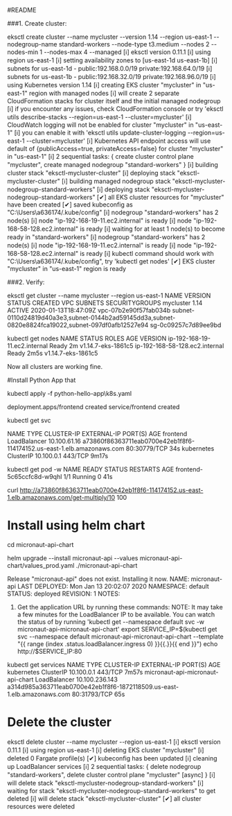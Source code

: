 #README

###1. Create cluster:

 eksctl create cluster --name mycluster --version 1.14 --region us-east-1 --nodegroup-name standard-workers --node-type t3.medium --nodes 2 --nodes-min 1 --nodes-max 4  --managed
[ℹ]  eksctl version 0.11.1
[ℹ]  using region us-east-1
[ℹ]  setting availability zones to [us-east-1d us-east-1b]
[ℹ]  subnets for us-east-1d - public:192.168.0.0/19 private:192.168.64.0/19
[ℹ]  subnets for us-east-1b - public:192.168.32.0/19 private:192.168.96.0/19
[ℹ]  using Kubernetes version 1.14
[ℹ]  creating EKS cluster "mycluster" in "us-east-1" region with managed nodes
[ℹ]  will create 2 separate CloudFormation stacks for cluster itself and the initial managed nodegroup
[ℹ]  if you encounter any issues, check CloudFormation console or try 'eksctl utils describe-stacks --region=us-east-1 --cluster=mycluster'
[ℹ]  CloudWatch logging will not be enabled for cluster "mycluster" in "us-east-1"
[ℹ]  you can enable it with 'eksctl utils update-cluster-logging --region=us-east-1 --cluster=mycluster'
[ℹ]  Kubernetes API endpoint access will use default of {publicAccess=true, privateAccess=false} for cluster "mycluster" in "us-east-1"
[ℹ]  2 sequential tasks: { create cluster control plane "mycluster", create managed nodegroup "standard-workers" }
[ℹ]  building cluster stack "eksctl-mycluster-cluster"
[ℹ]  deploying stack "eksctl-mycluster-cluster"
[ℹ]  building managed nodegroup stack "eksctl-mycluster-nodegroup-standard-workers"
[ℹ]  deploying stack "eksctl-mycluster-nodegroup-standard-workers"
[✔]  all EKS cluster resources for "mycluster" have been created
[✔]  saved kubeconfig as "C:\\Users\\a636174/.kube/config"
[ℹ]  nodegroup "standard-workers" has 2 node(s)
[ℹ]  node "ip-192-168-19-11.ec2.internal" is ready
[ℹ]  node "ip-192-168-58-128.ec2.internal" is ready
[ℹ]  waiting for at least 1 node(s) to become ready in "standard-workers"
[ℹ]  nodegroup "standard-workers" has 2 node(s)
[ℹ]  node "ip-192-168-19-11.ec2.internal" is ready
[ℹ]  node "ip-192-168-58-128.ec2.internal" is ready
[ℹ]  kubectl command should work with "C:\\Users\\a636174/.kube/config", try 'kubectl get nodes'
[✔]  EKS cluster "mycluster" in "us-east-1" region is ready

###2. Verify:

eksctl get cluster --name mycluster --region us-east-1
NAME            VERSION STATUS  CREATED                 VPC                     SUBNETS                                                                                                 SECURITYGROUPS
mycluster       1.14    ACTIVE  2020-01-13T18:47:09Z    vpc-07b2e90f57fab034b   subnet-0110d24819d40a3e3,subnet-0144b2ad59145dd3a,subnet-0820e8824fca19022,subnet-097df0afb12527e94     sg-0c09257c7d89ee9bd

kubectl get nodes
NAME                             STATUS   ROLES    AGE    VERSION
ip-192-168-19-11.ec2.internal    Ready    <none>   2m     v1.14.7-eks-1861c5
ip-192-168-58-128.ec2.internal   Ready    <none>   2m5s   v1.14.7-eks-1861c5


Now all clusters are working fine. 

#Install Python App that 

kubectl apply -f python-hello-app\k8s.yaml

deployment.apps/frontend created
service/frontend created


kubectl get svc

NAME         TYPE           CLUSTER-IP     EXTERNAL-IP                                                              PORT(S)        AGE
frontend     LoadBalancer   10.100.61.16   a73860f86363711eab0700e42eb1f8f6-114174152.us-east-1.elb.amazonaws.com   80:30779/TCP   34s
kubernetes   ClusterIP      10.100.0.1     <none>                                                                   443/TCP        9m17s

kubectl get pod -w
NAME                        READY   STATUS    RESTARTS   AGE
frontend-5c65ccfc8d-w9qhl   1/1     Running   0          41s

curl http://a73860f86363711eab0700e42eb1f8f6-114174152.us-east-1.elb.amazonaws.com/get-multiply/10
100

# Install using helm chart

cd micronaut-api-chart

helm upgrade --install micronaut-api --values micronaut-api-chart/values_prod.yaml ./micronaut-api-chart

Release "micronaut-api" does not exist. Installing it now.
NAME: micronaut-api
LAST DEPLOYED: Mon Jan 13 20:02:07 2020
NAMESPACE: default
STATUS: deployed
REVISION: 1
NOTES:
1. Get the application URL by running these commands:
     NOTE: It may take a few minutes for the LoadBalancer IP to be available.
           You can watch the status of by running 'kubectl get --namespace default svc -w micronaut-api-micronaut-api-chart'
  export SERVICE_IP=$(kubectl get svc --namespace default micronaut-api-micronaut-api-chart --template "{{ range (index .status.loadBalancer.ingress 0) }}{{.}}{{ end }}")
  echo http://$SERVICE_IP:80
  
  
kubectl get services
NAME                                TYPE           CLUSTER-IP       EXTERNAL-IP                                                               PORT(S)        AGE
kubernetes                          ClusterIP      10.100.0.1       <none>                                                                    443/TCP        7m57s
micronaut-api-micronaut-api-chart   LoadBalancer   10.100.236.143   a314d985a363711eab0700e42eb1f8f6-1872118509.us-east-1.elb.amazonaws.com   80:31793/TCP   65s



# Delete the cluster

eksctl delete cluster --name mycluster --region us-east-1
[ℹ]  eksctl version 0.11.1
[ℹ]  using region us-east-1
[ℹ]  deleting EKS cluster "mycluster"
[ℹ]  deleted 0 Fargate profile(s)
[✔]  kubeconfig has been updated
[ℹ]  cleaning up LoadBalancer services
[ℹ]  2 sequential tasks: { delete nodegroup "standard-workers", delete cluster control plane "mycluster" [async] }
[ℹ]  will delete stack "eksctl-mycluster-nodegroup-standard-workers"
[ℹ]  waiting for stack "eksctl-mycluster-nodegroup-standard-workers" to get deleted
[ℹ]  will delete stack "eksctl-mycluster-cluster"
[✔]  all cluster resources were deleted  